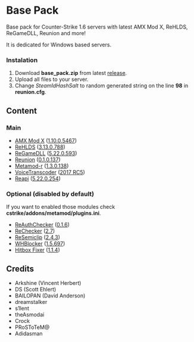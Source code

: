 # Base Pack

Base pack for Counter-Strike 1.6 servers with latest AMX Mod X, ReHLDS, ReGameDLL, Reunion and more!

It is dedicated for Windows based servers.

### Instalation
1. Download **base_pack.zip** from latest [release](https://github.com/eme22/BasePack/releases/latest/).
2. Upload all files to your server.
3. Change *SteamIdHashSalt* to random generated string on the line **98** in **reunion.cfg**.

## Content

### Main
- [AMX Mod X](https://www.amxmodx.org/amxxdrop/1.10/) ([1.10.0.5467](https://www.amxmodx.org/amxxdrop/1.10/amxmodx-1.10.0-git5467-base-linux.tar.gz))
- [ReHLDS](https://github.com/dreamstalker/rehlds/) ([3.13.0.788](https://github.com/dreamstalker/rehlds/releases/download/3.13.0.788/rehlds-bin-3.13.0.788.zip))
- [ReGameDLL](https://github.com/s1lentq/ReGameDLL_CS) ([5.22.0.593](https://github.com/s1lentq/ReGameDLL_CS/releases/download/5.22.0.593/regamedll-bin-5.22.0.593.zip))
- [Reunion](https://cs.rin.ru/forum/viewtopic.php?f=29&t=69235) ([0.1.0.137](https://cs.rin.ru/forum/download/file.php?id=78455))
- [Metamod-r](https://github.com/theAsmodai/metamod-r) ([1.3.0.138](https://github.com/theAsmodai/metamod-r/releases/download/1.3.0.138/metamod-bin-1.3.0.138.zip))
- [VoiceTranscoder](https://github.com/WPMGPRoSToTeMa/VoiceTranscoder) ([2017 RC5](https://github.com/WPMGPRoSToTeMa/VoiceTranscoder/releases/download/v2017rc5/VoiceTranscoder_2017RC5.zip))
- [Reapi](https://github.com/s1lentq/reapi) ([5.22.0.254](https://github.com/s1lentq/reapi/releases/download/5.22.0.254/reapi-bin-5.22.0.254.zip))

### Optional (disabled by default)

If you want to enabled those modules check **cstrike/addons/metamod/plugins.ini**.

- [ReAuthChecker](https://dev-cs.ru/resources/63/) ([0.1.6](https://dev-cs.ru/resources/63/download))
- [ReChecker](https://dev-cs.ru/resources/72/) ([2.7](https://dev-cs.ru/resources/72/download))
- [ReSemiclip](https://dev-cs.ru/resources/71/) ([2.4.3](https://dev-cs.ru/resources/71/download))
- [WHBlocker](https://dev-cs.ru/resources/76/) ([1.5.697](https://dev-cs.ru/resources/76/download))
- [Hitbox Fixer](https://github.com/Garey27/hitbox_fixer) ([1.1.4](https://github.com/Garey27/hitbox_fixer/releases/download/1.1.4/hitbox_fix-bin-1.1.4.zip))

## Credits

- Arkshine (Vincent Herbert)
- DS (Scott Ehlert)
- BAILOPAN (David Anderson)
- dreamstalker
- s1lent
- theAsmodai
- Crock
- PRoSToTeM@
- Adidasman
